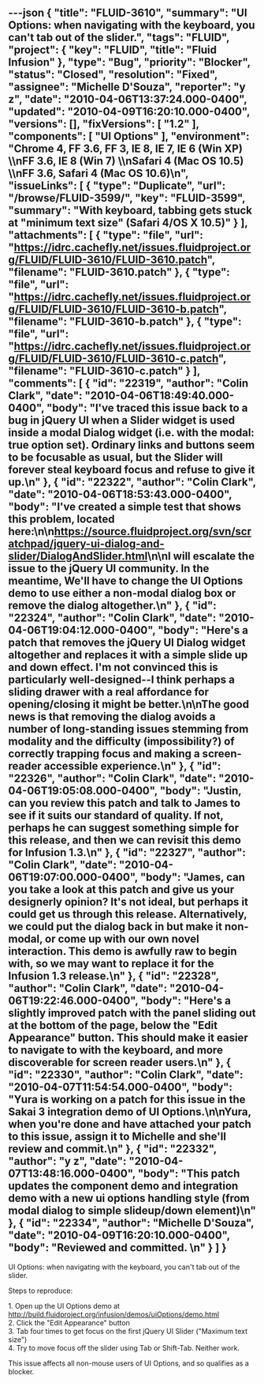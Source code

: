 ---json
{
  "title": "FLUID-3610",
  "summary": "UI Options: when navigating with the keyboard, you can't tab out of the slider.",
  "tags": "FLUID",
  "project": {
    "key": "FLUID",
    "title": "Fluid Infusion"
  },
  "type": "Bug",
  "priority": "Blocker",
  "status": "Closed",
  "resolution": "Fixed",
  "assignee": "Michelle D'Souza",
  "reporter": "y z",
  "date": "2010-04-06T13:37:24.000-0400",
  "updated": "2010-04-09T16:20:10.000-0400",
  "versions": [],
  "fixVersions": [
    "1.2"
  ],
  "components": [
    "UI Options"
  ],
  "environment": "Chrome 4, FF 3.6, FF 3, IE 8, IE 7, IE 6 (Win XP) \\\nFF 3.6, IE 8 (Win 7) \\\nSafari 4 (Mac OS 10.5) \\\nFF 3.6, Safari 4 (Mac OS 10.6)\n",
  "issueLinks": [
    {
      "type": "Duplicate",
      "url": "/browse/FLUID-3599/",
      "key": "FLUID-3599",
      "summary": "With keyboard, tabbing gets stuck at \"minimum text size\" (Safari 4/OS X 10.5)"
    }
  ],
  "attachments": [
    {
      "type": "file",
      "url": "https://idrc.cachefly.net/issues.fluidproject.org/FLUID/FLUID-3610/FLUID-3610.patch",
      "filename": "FLUID-3610.patch"
    },
    {
      "type": "file",
      "url": "https://idrc.cachefly.net/issues.fluidproject.org/FLUID/FLUID-3610/FLUID-3610-b.patch",
      "filename": "FLUID-3610-b.patch"
    },
    {
      "type": "file",
      "url": "https://idrc.cachefly.net/issues.fluidproject.org/FLUID/FLUID-3610/FLUID-3610-c.patch",
      "filename": "FLUID-3610-c.patch"
    }
  ],
  "comments": [
    {
      "id": "22319",
      "author": "Colin Clark",
      "date": "2010-04-06T18:49:40.000-0400",
      "body": "I've traced this issue back to a bug in jQuery UI when a Slider widget is used inside a modal Dialog widget (i.e. with the modal: true option set). Ordinary links and buttons seem to be focusable as usual, but the Slider will forever steal keyboard focus and refuse to give it up.\n"
    },
    {
      "id": "22322",
      "author": "Colin Clark",
      "date": "2010-04-06T18:53:43.000-0400",
      "body": "I've created a simple test that shows this problem, located here:\n\n<https://source.fluidproject.org/svn/scratchpad/jquery-ui-dialog-and-slider/DialogAndSlider.html>\n\nI will escalate the issue to the jQuery UI community. In the meantime, We'll have to change the UI Options demo to use either a non-modal dialog box or remove the dialog altogether.\n"
    },
    {
      "id": "22324",
      "author": "Colin Clark",
      "date": "2010-04-06T19:04:12.000-0400",
      "body": "Here's a patch that removes the jQuery UI Dialog widget altogether and replaces it with a simple slide up and down effect. I'm not convinced this is particularly well-designed--I think perhaps a sliding drawer with a real affordance for opening/closing it might be better.\n\nThe good news is that removing the dialog avoids a number of long-standing issues stemming from modality and the difficulty (impossibility?) of correctly trapping focus and making a screen-reader accessible experience.\n"
    },
    {
      "id": "22326",
      "author": "Colin Clark",
      "date": "2010-04-06T19:05:08.000-0400",
      "body": "Justin, can you review this patch and talk to James to see if it suits our standard of quality. If not, perhaps he can suggest something simple for this release, and then we can revisit this demo for Infusion 1.3.\n"
    },
    {
      "id": "22327",
      "author": "Colin Clark",
      "date": "2010-04-06T19:07:00.000-0400",
      "body": "James, can you take a look at this patch and give us your designerly opinion? It's not ideal, but perhaps it could get us through this release. Alternatively, we could put the dialog back in but make it non-modal, or come up with our own novel interaction. This demo is awfully raw to begin with, so we may want to replace it for the Infusion 1.3 release.\n"
    },
    {
      "id": "22328",
      "author": "Colin Clark",
      "date": "2010-04-06T19:22:46.000-0400",
      "body": "Here's a slightly improved patch with the panel sliding out at the bottom of the page, below the \"Edit Appearance\" button. This should make it easier to navigate to with the keyboard, and more discoverable for screen reader users.\n"
    },
    {
      "id": "22330",
      "author": "Colin Clark",
      "date": "2010-04-07T11:54:54.000-0400",
      "body": "Yura is working on a patch for this issue in the Sakai 3 integration demo of UI Options.\n\nYura, when you're done and have attached your patch to this issue, assign it to Michelle and she'll review and commit.\n"
    },
    {
      "id": "22332",
      "author": "y z",
      "date": "2010-04-07T13:48:16.000-0400",
      "body": "This patch updates the component demo and integration demo with a new ui options handling style (from modal dialog to simple slideup/down element)\n"
    },
    {
      "id": "22334",
      "author": "Michelle D'Souza",
      "date": "2010-04-09T16:20:10.000-0400",
      "body": "Reviewed and committed.&#x20;\n"
    }
  ]
}
---
UI Options: when navigating with the keyboard, you can't tab out of the slider.

Steps to reproduce:

1\. Open up the UI Options demo at <http://build.fluidproject.org/infusion/demos/uiOptions/demo.html>\
2\. Click the "Edit Appearance" button\
3\. Tab four times to get focus on the first jQuery UI Slider ("Maximum text size")\
4\. Try to move focus off the slider using Tab or Shift-Tab. Neither work.

This issue affects all non-mouse users of UI Options, and so qualifies as a blocker.

        